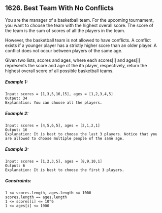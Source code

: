 ﻿## 1626. Best Team With No Conflicts

You are the manager of a basketball team. For the upcoming tournament, you want to choose the team with the highest
overall score. The score of the team is the sum of scores of all the players in the team.

However, the basketball team is not allowed to have conflicts. A conflict exists if a younger player has a strictly
higher score than an older player. A conflict does not occur between players of the same age.

Given two lists, scores and ages, where each scores[i] and ages[i] represents the score and age of the ith player,
respectively, return the highest overall score of all possible basketball teams.

##### Example 1:

    Input: scores = [1,3,5,10,15], ages = [1,2,3,4,5]
    Output: 34
    Explanation: You can choose all the players.

##### Example 2:

    Input: scores = [4,5,6,5], ages = [2,1,2,1]
    Output: 16
    Explanation: It is best to choose the last 3 players. Notice that you are allowed to choose multiple people of the same age.

##### Example 3:

    Input: scores = [1,2,3,5], ages = [8,9,10,1]
    Output: 6
    Explanation: It is best to choose the first 3 players.

##### Constraints:

    1 <= scores.length, ages.length <= 1000
    scores.length == ages.length
    1 <= scores[i] <= 10^6
    1 <= ages[i] <= 1000